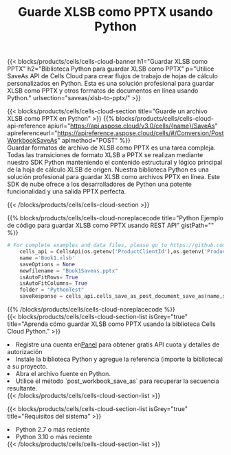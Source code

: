 ﻿---
title:  Guarde XLSB como PPTX usando Python
description: Utilizando Aspose.Cells Cloud SDK para Python para guardar el archivo en formato XLSB como archivo en formato PPTX.
kwords: Excel, Save XLSB as PPTX, REST, Python
howto: How to save XLSB as PPTX using Aspose.Cells Cloud Python library.
---
{{< blocks/products/cells/cells-cloud-banner h1="Guardar XLSB como PPTX" h2="Biblioteca Python para guardar XLSB como PPTX" p="Utilice SaveAs API de Cells Cloud para crear flujos de trabajo de hojas de cálculo personalizados en Python. Esta es una solución profesional para guardar XLSB como PPTX y otros formatos de documentos en línea usando Python." urlsection="saveas/xlsb-to-pptx/" >}}

{{< blocks/products/cells/cells-cloud-section title="Guarde un archivo XLSB como PPTX en Python" >}}
{{% blocks/products/cells/cells-cloud-api-reference apiurl="https://api.aspose.cloud/v3.0/cells/{name}/SaveAs" apireferenceurl="https://apireference.aspose.cloud/cells/#/Conversion/PostWorkbookSaveAs" apimethod="POST" %}}
<br/>
Guardar formatos de archivo de XLSB como PPTX es una tarea compleja. Todas las transiciones de formato XLSB a PPTX se realizan mediante nuestro SDK Python manteniendo el contenido estructural y lógico principal de la hoja de cálculo XLSB de origen. Nuestra biblioteca Python es una solución profesional para guardar XLSB como archivos PPTX en línea. Este SDK de nube ofrece a los desarrolladores de Python una potente funcionalidad y una salida PPTX perfecta.

{{< /blocks/products/cells/cells-cloud-section >}}

{{% blocks/products/cells/cells-cloud-noreplacecode title="Python Ejemplo de código para guardar XLSB como PPTX usando REST API" gistPath="" %}}
  
```python
# For complete examples and data files, please go to https://github.com/aspose-cells-cloud/aspose-cells-cloud-python/
    cells_api = CellsApi(os.getenv('ProductClientId'),os.getenv('ProductClientSecret'))
    name ='Book1.xlsb'    
    saveOptions = None
    newfilename = "Book1Saveas.pptx"
    isAutoFitRows= True
    isAutoFitColumns= True
    folder = "PythonTest"
    saveResponse = cells_api.cells_save_as_post_document_save_as(name,save_options=saveOptions, newfilename=(folder +'/' + newfilename),folder=folder)
```
  
{{% /blocks/products/cells/cells-cloud-noreplacecode %}}
<br/>
{{< blocks/products/cells/cells-cloud-section-list isGrey="true" title="Aprenda cómo guardar XLSB como PPTX usando la biblioteca Cells Cloud Python." >}}
<li> Registre una cuenta en<a href="https://dashboard.aspose.cloud/">Panel</a> para obtener gratis API cuota y detalles de autorización</li>
<li>Instale la biblioteca Python y agregue la referencia (importe la biblioteca) a su proyecto.</li>
<li>Abra el archivo fuente en Python.</li>
<li>Utilice el método `post_workbook_save_as` para recuperar la secuencia resultante.</li>
{{< /blocks/products/cells/cells-cloud-section-list >}}

{{< blocks/products/cells/cells-cloud-section-list isGrey="true" title="Requisitos del sistema" >}}
<li>Python 2.7 o más reciente</li>
<li>Python 3.10 o más reciente</li>
{{< /blocks/products/cells/cells-cloud-section-list >}}
